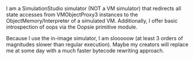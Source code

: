 I am a SimulationStudio simulator (NOT a VM simulator) that redirects all state accesses from VMObjectProxy3 instances to the ObjectMemory/Interpreter of a simulated VM. Additionally, I offer basic introspection of oops via the Oopsie primitive module.

Because I use the in-image simulator, I am slooooow (at least 3 orders of magnitudes slower than regular execution). Maybe my creators will replace me at some day with a much faster bytecode rewriting approach.